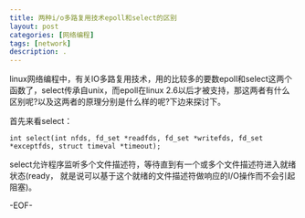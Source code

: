 ```yaml
---
title: 两种i/o多路复用技术epoll和select的区别
layout: post
categories: [网络编程]
tags: [network]
description: .
---
```


linux网络编程中，有关IO多路复用技术，用的比较多的要数epoll和select这两个函数了，select传承自unix，而epoll在linux 2.6以后才被支持，那这两者有什么区别呢?以及这两者的原理分别是什么样的呢?下边来探讨下。  

首先来看select：

	int select(int nfds, fd_set *readfds, fd_set *writefds, fd_set *exceptfds, struct timeval *timeout);  

select允许程序监听多个文件描述符，等待直到有一个或多个文件描述符进入就绪状态(ready， 就是说可以基于这个就绪的文件描述符做响应的I/O操作而不会引起阻塞)。  



-EOF-
